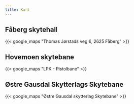 ```yaml
---
title: Kart
---
```

## Fåberg skytehall
{{< google_maps "Thomas Jørstads veg 6, 2625 Fåberg" >}}

## Hovemoen skytebane
{{< google_maps "LPK - Pistolbane" >}}

## Østre Gausdal Skytterlags Skytebane
{{< google_maps "Østre Gausdal skytterlag Skytebane" >}}
